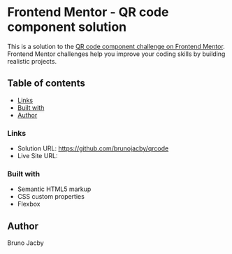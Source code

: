 # Frontend Mentor - QR code component solution

This is a solution to the [QR code component challenge on Frontend Mentor](https://www.frontendmentor.io/challenges/qr-code-component-iux_sIO_H). Frontend Mentor challenges help you improve your coding skills by building realistic projects. 

## Table of contents

- [Links](#links)
- [Built with](#built-with)
- [Author](#author)

### Links

- Solution URL: https://github.com/brunojacby/qrcode
- Live Site URL: 

### Built with

- Semantic HTML5 markup
- CSS custom properties
- Flexbox


## Author

Bruno Jacby


